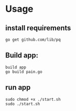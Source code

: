 

# Usage

## install requirements

    go get github.com/lib/pq

## Build app:

    build app
    go build pain.go

## run app
	
    sudo chmod +x ./start.sh
    sudo ./start.sh

